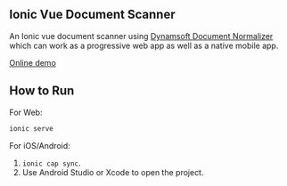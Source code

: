 ## Ionic Vue Document Scanner

An Ionic vue document scanner using [Dynamsoft Document Normalizer](https://www.dynamsoft.com/document-normalizer/overview/) which can work as a progressive web app as well as a native mobile app.

[Online demo](https://comforting-praline-251825.netlify.app/)

## How to Run

For Web:

```bash
ionic serve
```

For iOS/Android:

1. `ionic cap sync`.
2. Use Android Studio or Xcode to open the project.
